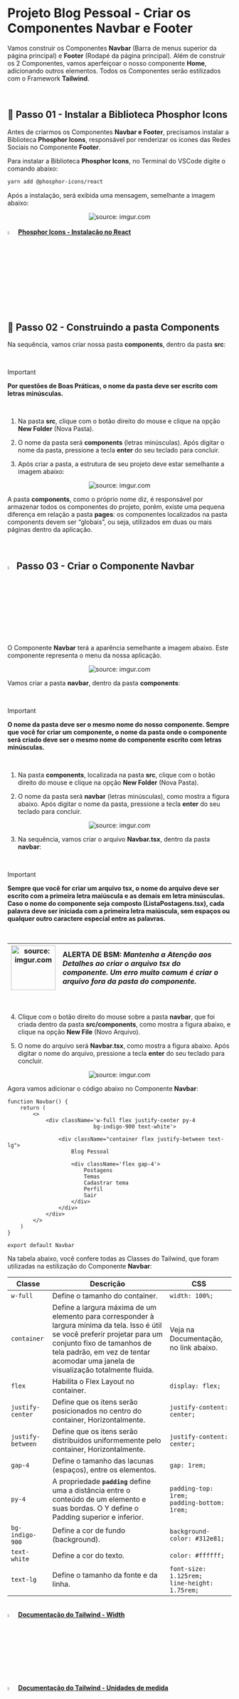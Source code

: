 <h1>Projeto Blog Pessoal - Criar os Componentes Navbar e Footer</h1>



Vamos construir os Componentes **Navbar** (Barra de menus superior da página principal) e **Footer** (Rodapé da página principal). Além de construir os 2 Componentes, vamos aperfeiçoar o nosso componente **Home**, adicionando outros elementos. Todos os Componentes serão estilizados com o Framework **Tailwind**.

<br />

<h2>👣 Passo 01 - Instalar a Biblioteca Phosphor Icons</h2>



Antes de criarmos os Componentes **Navbar e Footer**, precisamos instalar a Biblioteca **Phosphor Icons**, responsável por renderizar os ícones das Redes Sociais no Componente **Footer**.

Para instalar a Biblioteca **Phosphor Icons**, no Terminal do VSCode digite o comando abaixo:

```bash
yarn add @phosphor-icons/react
```

Após a instalação, será exibida uma mensagem, semelhante a imagem abaixo:

<div align="center"><img src="https://i.imgur.com/yB1UHd1.png" title="source: imgur.com" /></div>

<br />

<div align="left"><img src="https://i.imgur.com/5FBg3Jv.png" title="source: imgur.com" width="4%"/> <a href="https://github.com/phosphor-icons/react" target="_blank"><b>Phosphor Icons - Instalação no React</b></a></div>

<br />

<h2>👣 Passo 02 - Construindo a pasta Components</h2>



Na sequência, vamos criar nossa pasta **components**, dentro da pasta **src**:

<br />

> [!IMPORTANT]
>
> **Por questões de Boas Práticas, o nome da pasta deve ser escrito com letras minúsculas.**

<br />

1. Na pasta **src**, clique com o botão direito do mouse e clique na opção **New Folder** (Nova Pasta).

2. O nome da pasta será **components** (letras minúsculas). Após digitar o nome da pasta, pressione a tecla **enter** do seu teclado para concluir.
3. Após criar a pasta, a estrutura de seu projeto deve estar semelhante a imagem abaixo:

<div align="center"><img src="https://i.imgur.com/Cf5QE5Z.png" title="source: imgur.com" /></div>

A pasta **components**, como o próprio nome diz, é responsável por armazenar todos os componentes do projeto, porém, existe uma pequena diferença em relação a pasta **pages**: os componentes localizados na pasta components devem ser “globais”, ou seja, utilizados em duas ou mais páginas dentro da aplicação.

<br>

<h2><img src="https://i.imgur.com/H9wEgsJ.png" title="source: imgur.com" width="4%"/>Passo 03 - Criar o Componente Navbar</h2>



O Componente **Navbar** terá a aparência semelhante a imagem abaixo. Este componente representa o menu da nossa aplicação.

<div align="center"><img src="https://i.imgur.com/j0RdlYs.png" title="source: imgur.com" /></div>

Vamos criar a pasta **navbar**, dentro da pasta **components**:

<br />

> [!IMPORTANT]
>
> **O nome da pasta deve ser o mesmo nome do nosso componente. Sempre que você for criar um componente, o nome da pasta onde o componente será criado deve ser o mesmo nome do componente escrito com letras minúsculas.**

<br />

1. Na pasta **components**, localizada na pasta **src**, clique com o botão direito do mouse e clique na opção **New Folder** (Nova Pasta).

2. O nome da pasta será **navbar** (letras minúsculas), como mostra a figura abaixo. Após digitar o nome da pasta, pressione a tecla **enter** do seu teclado para concluir.

<div align="center"><img src="https://i.imgur.com/KCSmayN.png" title="source: imgur.com" /></div>

3. Na sequência, vamos criar o arquivo **Navbar.tsx**, dentro da pasta **navbar**:

<br />

> [!IMPORTANT]
>
> **Sempre que você for criar um arquivo tsx, o nome do arquivo deve ser escrito com a primeira letra maiúscula e as demais em letra minúsculas. Caso o nome do componente seja composto (ListaPostagens.tsx), cada palavra deve ser iniciada com a primeira letra maiúscula, sem espaços ou qualquer outro caractere especial entre as palavras.**

<br />

| <img src="https://i.imgur.com/vVDBDG0.png" title="source: imgur.com" width="100px"/> | <div align="left"> **ALERTA DE BSM:** *Mantenha a Atenção aos Detalhes ao criar o arquivo tsx do componente. Um erro muito comum é criar o arquivo fora da pasta do componente.* </div> |
| ------------------------------------------------------------ | ------------------------------------------------------------ |

<br />

4. Clique com o botão direito do mouse sobre a pasta **navbar**, que foi criada dentro da pasta **src/components**, como mostra a figura abaixo, e clique na opção **New File** (Novo Arquivo).

5. O nome do arquivo será **Navbar.tsx**, como mostra a figura abaixo. Após digitar o nome do arquivo, pressione a tecla **enter** do seu teclado para concluir.

<div align="center"><img src="https://i.imgur.com/w80wLUn.png" title="source: imgur.com" /></div>

Agora vamos adicionar o código abaixo no Componente **Navbar**:

```tsx
function Navbar() {
    return (
        <>
            <div className='w-full flex justify-center py-4
            			   bg-indigo-900 text-white'>
            
                <div className="container flex justify-between text-lg">
                    Blog Pessoal

                    <div className='flex gap-4'>
                        Postagens
                        Temas
                        Cadastrar tema
                        Perfil
                        Sair
                    </div>
                </div>
            </div>
        </>
    )
}

export default Navbar
```

Na tabela abaixo, você confere todas as Classes do Tailwind, que foram utilizadas na estilização do Componente **Navbar**:

| Classe            | Descrição                                                    | CSS                                                |
| ----------------- | ------------------------------------------------------------ | -------------------------------------------------- |
| `w-full`          | Define o tamanho do container.                               | `width: 100%;`                                     |
| `container`       | Define a largura máxima de um elemento para corresponder à largura mínima da tela. Isso é útil se você preferir projetar para um conjunto fixo de tamanhos de tela padrão, em vez de tentar acomodar uma janela de visualização totalmente fluida. | Veja na Documentação, no link abaixo.              |
| `flex`            | Habilita o Flex Layout no container.                         | `display: flex;`                                   |
| `justify-center`  | Define que os itens serão posicionados no centro do container, Horizontalmente. | `justify-content: center;`                         |
| `justify-between` | Define que os itens serão distribuídos uniformemente pelo container, Horizontalmente. | `justify-content: center;`                         |
| `gap-4`           | Define o tamanho das lacunas (espaços), entre os elementos.  | `gap: 1rem;`                                       |
| `py-4`            | A propriedade **`padding`** define uma a distância entre o conteúdo de um elemento e suas bordas. O Y define o Padding superior e inferior. | `padding-top: 1rem;`<br/>`padding-bottom: 1rem;`   |
| `bg-indigo-900`   | Define a cor de fundo (background).                          | `background-color: #312e81;`                       |
| `text-white`      | Define a cor do texto.                                       | `color: #ffffff;`                                  |
| `text-lg`         | Define o tamanho da fonte e da linha.                        | `font-size: 1.125rem;`<br/>`line-height: 1.75rem;` |

<br />

<div align="left"><img src="https://i.imgur.com/FkcNWAL.png" title="source: imgur.com" width="4%"/> <a href="https://tailwindcss.com/docs/width" target="_blank"><b>Documentação do Tailwind - Width</b></a></div>

<div align="left"><img src="https://i.imgur.com/FkcNWAL.png" title="source: imgur.com" width="4%"/> <a href="https://tailwindcss.com/docs/customizing-spacing" target="_blank"><b>Documentação do Tailwind - Unidades de medida</b></a></div>

<div align="left"><img src="https://i.imgur.com/FkcNWAL.png" title="source: imgur.com" width="4%"/> <a href="https://tailwindcss.com/docs/customizing-colors" target="_blank"><b>Documentação do Tailwind - Cores</b></a></div>

<div align="left"><img src="https://i.imgur.com/FkcNWAL.png" title="source: imgur.com" width="4%"/> <a href="https://tailwindcss.com/docs/padding" target="_blank"><b>Documentação do Tailwind - Padding</b></a></div>

<div align="left"><img src="https://i.imgur.com/FkcNWAL.png" title="source: imgur.com" width="4%"/> <a href="https://tailwindcss.com/docs/flex" target="_blank"><b>Documentação do Tailwind - Flex</b></a></div>

<div align="left"><img src="https://i.imgur.com/FkcNWAL.png" title="source: imgur.com" width="4%"/> <a href="https://tailwindcss.com/docs/justify-content" target="_blank"><b>Documentação do Tailwind - Justify Content</b></a></div>

<div align="left"><img src="https://i.imgur.com/FkcNWAL.png" title="source: imgur.com" width="4%"/> <a href="https://tailwindcss.com/docs/container" target="_blank"><b>Documentação do Tailwind - Container</b></a></div>

<div align="left"><img src="https://i.imgur.com/FkcNWAL.png" title="source: imgur.com" width="4%"/> <a href="https://tailwindcss.com/docs/text-color" target="_blank"><b>Documentação do Tailwind - Text Color</b></a></div>

<div align="left"><img src="https://i.imgur.com/FkcNWAL.png" title="source: imgur.com" width="4%"/> <a href="https://tailwindcss.com/docs/font-size" target="_blank"><b>Documentação do Tailwind - Font Size</b></a></div>

<div align="left"><img src="https://i.imgur.com/FkcNWAL.png" title="source: imgur.com" width="4%"/> <a href="https://tailwindcss.com/docs/gap" target="_blank"><b>Documentação do Tailwind - Gap</b></a></div>

<br />

<h2><img src="https://i.imgur.com/H9wEgsJ.png" title="source: imgur.com" width="4%"/>Passo 04 - Criar o Componente Footer</h2>



O Componente **Footer** terá a aparência semelhante a imagem abaixo. Este componente representa o rodapé da nossa aplicação.

<div align="center"><img src="https://i.imgur.com/UGRceDr.png" title="source: imgur.com" /></div>

Vamos criar a pasta **footer**, dentro da pasta **components**:

1. Na pasta **components**, localizada dentro da pasta **src**, clique com o botão direito do mouse e clique na opção **New Folder** (Nova Pasta).

2. O nome da pasta será **footer** (letras minúsculas), como mostra a figura abaixo. Após digitar o nome da pasta, pressione a tecla **enter** do seu teclado para concluir.

Na sequência, vamos criar o arquivo **Footer.tsx**, dentro da pasta **footer**:

3. Clique com o botão direito do mouse sobre a pasta **footer**, que foi criada dentro da pasta **src/components**, como mostra a figura abaixo, e clique na opção **New File** (Novo Arquivo).

4. O nome do arquivo será **Footer.tsx**, como mostra a figura abaixo. Após digitar o nome do arquivo, pressione a tecla **enter** do seu teclado para concluir.

<div align="center"><img src="https://i.imgur.com/pHqzDJs.png" title="source: imgur.com" /></div>

Agora vamos adicionar o código abaixo no Componente **Footer**:

```tsx
import { FacebookLogo, InstagramLogo, LinkedinLogo } from '@phosphor-icons/react'

function Footer() {

    let data = new Date().getFullYear()

    return (
        <>
            <div className="flex justify-center bg-indigo-900 text-white">
                <div className="container flex flex-col items-center py-4">
                    <p className='text-xl font-bold'>
                            Blog Pessoal Generation | Copyright: {data}
                        </p>
                    <p className='text-lg'>Acesse nossas redes sociais</p>
                    <div className='flex gap-2'>
                        <LinkedinLogo size={48} weight='bold' />
                        <InstagramLogo size={48} weight='bold' />
                        <FacebookLogo size={48} weight='bold' />
                    </div>
                </div>
            </div>
        </>
    )
}

export default Footer
```

**Vamos analisar alguns trechos do código acima:**

<div align="center"><img src="https://i.imgur.com/SixOTxB.png" title="source: imgur.com" /></div>

**Linha 01:** Importamos os Componentes **FacebookLogo, InstagramLogo, LinkedinLogo** da Biblioteca **Phosphor Icons**. Estes Componentes representam os ícones das Redes Sociais, que serão adicionados no Componente Footer.

**Linha 05:** Criamos uma variável JavaScript/TypeScript, chamada **data**, que armazenará apenas o ano atual, obtido pelo método **getFullYear()**, do Objeto **Date**.

> **Date** é um objeto do JavaScript/TypeScript, que representa um único momento (Data e Hora) em um formato independente de plataforma.

**Linha 12:** Adicionamos a variável **data** dentro do texto do parágrafo. Desta forma, o ano que será exibido no rodapé será dinâmico, ou seja, será exibido o ano atual ao invés de um valor fixo. Como se trata de uma variável, ela precisa estar envolvida por um par de chaves `{ }`.

<br />

> [!TIP]
>
> **No React, utilizamos o par de chaves `{ }` toda a vez que precisarmos inserir expressões JavaScript/TypeScript, como variáveis ou funções, dentro de um elemento JSX/TSX.**

<br />

**Linhas 16 a 18:** Inserimos os 3 Componentes importados da Biblioteca **Phosphor Icons**. Para inserir os Componentes no Componente Footer utilizamos uma sintaxe muito semelhante ao HTML tradicional: 

**Exemplo:**

`<FacebookLogo size={48} weight='bold'/>`

A propriedade `size={48}`, se trata de uma **Props** dos Componentes da Biblioteca **Phosphor Icons**, utilizada para definir o tamanho do ícone. A propriedade `weight='bold'`, também se trata de uma **Props** dos Componentes da Biblioteca **Phosphor Icons**, utilizada para definir o peso (espessura) dos traços do ícone.

<br />

> [!TIP]
>
> Os Componentes da Biblioteca **Phosphor Icons** possuem outras propriedades, além destas 2 que foram utilizadas no Projeto Blog Pessoal. Para saber mais, consulte a Documentação nos links abaixo.

<br />

Na tabela abaixo, você confere todas as Classes do Tailwind, que foram utilizadas na estilização do Componente **Footer**:

| Classe           | Descrição                                                    | CSS                                                |
| ---------------- | ------------------------------------------------------------ | -------------------------------------------------- |
| `container`      | Define a largura máxima de um elemento para corresponder à largura mínima da tela. Isso é útil se você preferir projetar para um conjunto fixo de tamanhos de tela padrão, em vez de tentar acomodar uma janela de visualização totalmente fluida. | Veja na Documentação, no link abaixo.              |
| `flex`           | Habilita o Flex Layout no container.                         | `display: flex;`                                   |
| `justify-center` | Define que os itens serão posicionados no centro do container, Horizontalmente. | `justify-content: center;`                         |
| `flex-col`       | Define que os itens flexíveis são exibidos verticalmente, como uma coluna. | `flex-direction: column;`                          |
| `items-center`   | Define que os itens serão posicionados no centro do contêiner, verticalmente. | `align-items: center;`                             |
| `gap-2`          | Define o tamanho das lacunas (espaços), entre os elementos.  | `gap: 0.5rem;`                                     |
| `py-4`           | A propriedade **`padding`** define uma a distância entre o conteúdo de um elemento e suas bordas. O Y define o Padding superior e inferior. | `padding-top: 1rem;`<br/>`padding-bottom: 1rem;`   |
| `bg-indigo-900`  | Define a cor de fundo (background).                          | `background-color: #312e81;`                       |
| `text-white`     | Define a cor do texto.                                       | `color: #ffffff;`                                  |
| `text-xl`        | Define o tamanho da fonte e da linha.                        | `font-size: 1.25rem;`<br/>`line-height: 1.75rem;`  |
| `text-lg`        | Define o tamanho da fonte e da linha.                        | `font-size: 1.125rem;`<br/>`line-height: 1.75rem;` |
| `font-bold`      | Define a espessura dos traços dos caracteres do texto.       | `font-weight: 700;`                                |

<br />

<div align="left"><img src="https://i.imgur.com/FkcNWAL.png" title="source: imgur.com" width="4%"/> <a href="https://tailwindcss.com/docs/flex-direction" target="_blank"><b>Documentação do Tailwind - Flex Direction</b></a></div>

<div align="left"><img src="https://i.imgur.com/FkcNWAL.png" title="source: imgur.com" width="4%"/> <a href="https://tailwindcss.com/docs/align-items" target="_blank"><b>Documentação do Tailwind - Align Itens</b></a></div>

<div align="left"><img src="https://i.imgur.com/FkcNWAL.png" title="source: imgur.com" width="4%"/> <a href="https://tailwindcss.com/docs/font-weight" target="_blank"><b>Documentação do Tailwind - Font-weight</b></a></div>

<div align="left"><img src="https://i.imgur.com/5FBg3Jv.png" title="source: imgur.com" width="4%"/> <a href="https://phosphoricons.com/" target="_blank"><b>Phosphor Icons - Biblioteca de Ícones</b></a></div>

<div align="left"><img src="https://i.imgur.com/5FBg3Jv.png" title="source: imgur.com" width="4%"/> <a href="https://github.com/phosphor-icons/react" target="_blank"><b>Documentação do Phosphor Icons - Biblioteca de Ícones</b></a></div>

<div align="left"><img src="https://i.imgur.com/r9lrbPG.png" title="source: imgur.com" width="4%"/> <a href="https://developer.mozilla.org/pt-BR/docs/Web/JavaScript/Reference/Global_Objects/Date" target="_blank"><b>JavaScript - Date</b></a></div>

<br />

<h2><img src="https://i.imgur.com/H9wEgsJ.png" title="source: imgur.com" width="4%"/>Passo 05 - Atualizar o Componente Home</h2>



Vamos atualizar o Componente **Home** acrescentando outros elementos na estilização do Componente. Após as atualizações, o Componente Home ficará semelhante a imagem abaixo:

<div align="center"><img src="https://i.imgur.com/kONmM8A.png" title="source: imgur.com" /></div>

1. Abra o Componente **Home.tsx**, localizado na pasta **src/pages/home**.
2. Substitua o conteúdo do arquivo **Home.tsx** pelo código abaixo:

```tsx

function Home() {
    return (
        <>
            <div className="bg-indigo-900 flex justify-center">
                <div className='container grid grid-cols-2 text-white'>
                    <div className="flex flex-col gap-4 items-center justify-center py-4">
                        <h2 className='text-5xl font-bold'>
                            Seja Bem Vinde!
                        </h2>
                        <p className='text-xl'>
                            Expresse aqui seus pensamentos e opniões
                        </p>

                        <div className="flex justify-around gap-4">
                            <div className='rounded text-white 
                                            border-white border-solid border-2 py-2 px-4'
                                >
                                Nova Postagem
                            </div>
                        </div>
                    </div>

                    <div className="flex justify-center ">
                        <img
                            src="https://i.imgur.com/fyfri1v.png"
                            alt="Imagem Página Home"
                            className='w-2/3'
                        />
                    </div>
                </div>
            </div>
        </>
    )
}

export default Home
```

Na tabela abaixo, você confere as novas Classes do Tailwind, que foram adicionadas na estilização do Componente **Home**:

| Classe           | Descrição                                                    | CSS                                                  |
| ---------------- | ------------------------------------------------------------ | ---------------------------------------------------- |
| `container`      | Define a largura máxima de um elemento para corresponder à largura mínima da tela. Isso é útil se você preferir projetar para um conjunto fixo de tamanhos de tela padrão, em vez de tentar acomodar uma janela de visualização totalmente fluida. | Veja na Documentação, no link abaixo.                |
| `w-2/3`          | Define o tamanho do elemento.                                | `width: 66.666667%;`                                 |
| `flex`           | Habilita o Flex Layout no container.                         | `display: flex;`                                     |
| `justify-center` | Define que os itens serão posicionados no centro do container, Horizontalmente. | `justify-content: center;`                           |
| `justify-around` | Define que os itens serão posicionados no centro do container e terão um espaço antes dos itens, entre os itens e depois dos itens, Horizontalmente. | `justify-content: space-around;`                     |
| `flex-col`       | Define que os itens flexíveis são exibidos verticalmente, como uma coluna. | `flex-direction: column;`                            |
| `items-center`   | Define que os itens serão posicionados no centro do contêiner, verticalmente. | `align-items: center;`                               |
| `grid`           | Habilita o Grid Layout no container.                         | `display: grid;`                                     |
| `grid-cols-2`    | Cria um Grid Layout composto por duas colunas, onde cada coluna ocupará 50% do tamanho total do container. | `grid-template-columns: repeat(2, minmax(0, 1fr));`  |
| `gap-4`          | Define o tamanho das lacunas (espaços), entre os elementos.  | `gap: 0.5rem;`                                       |
| `px-4`           | A propriedade **`padding`** define uma a distância entre o conteúdo de um elemento e suas bordas. O X define o Padding direito e esquerdo. | `padding-left: 1rem;`<br/>`padding-right: 1rem;`     |
| `py-2`           | A propriedade **`padding`** define uma a distância entre o conteúdo de um elemento e suas bordas.  O Y define o Padding superior e inferior. | `padding-top: 0.5rem;`<br/>`padding-bottom: 0.5rem;` |
| `py-4`           | A propriedade **`padding`** define uma a distância entre o conteúdo de um elemento e suas bordas.  O Y define o Padding superior e inferior. | `padding-top: 1rem;`<br/>`padding-bottom: 1rem;`     |
| `rounded`        | Define que o elemento terá bordas arredondadas.              | `border-radius: 0.25rem;`                            |
| `border-white`   | Define a cor das bordas do elemento.                         | `border-color: #ffffff`                              |
| `border-solid`   | Define o estilo das bordas do elemento.                      | `border-style: solid;`                               |
| `border-2`       | Define a espessura das bordas do elemento.                   | `border-width: 2px;`                                 |
| `bg-indigo-900`  | Define a cor de fundo (background).                          | `background-color: #312e81;`                         |
| `text-white`     | Define a cor do texto.                                       | `color: #ffffff;`                                    |
| `text-5xl`       | Define o tamanho da fonte e da linha.                        | `font-size: 3rem;`<br/>`line-height: 1rem;`          |
| `text-xl`        | Define o tamanho da fonte e da linha.                        | `font-size: 1.25rem;`<br/>`line-height: 1.75rem;`    |
| `text-lg`        | Define o tamanho da fonte e da linha.                        | `font-size: 1.125rem;`<br/>`line-height: 1.75rem;`   |
| `font-bold`      | Define a espessura dos traços dos caracteres do texto.       | `font-weight: 700;`                                  |

<br />

<div align="left"><img src="https://i.imgur.com/FkcNWAL.png" title="source: imgur.com" width="4%"/> <a href="https://tailwindcss.com/docs/display" target="_blank"><b>Documentação do Tailwind - Display</b></a></div>

<div align="left"><img src="https://i.imgur.com/FkcNWAL.png" title="source: imgur.com" width="4%"/> <a href="https://tailwindcss.com/docs/grid-template-columns" target="_blank"><b>Documentação do Tailwind - Grid Template Columns</b></a></div>

<div align="left"><img src="https://i.imgur.com/FkcNWAL.png" title="source: imgur.com" width="4%"/> <a href="https://tailwindcss.com/docs/border-radius" target="_blank"><b>Documentação do Tailwind - Border Radius</b></a></div>

<br />

| <img src="https://i.imgur.com/vVDBDG0.png" title="source: imgur.com" width="200px"/> | <div align="left"> **ALERTA DE BSM:** *Mantenha a Orientação ao futuro ao estilizar Componentes com o Tailwind. O Tailwind possui inúmeras Classes, que permitem criar inúmeras combinações. Inicialmente estamos indicando quais Classes foram utilizadas, mas nos próximos Componentes o trabalho de pesquisa será seu. Explore a Documentação do Tailwind e utilize a sua criatividade!*</div> |
| ------------------------------------------------------------ | ------------------------------------------------------------ |

<br />

<h2><img src="https://i.imgur.com/H9wEgsJ.png" title="source: imgur.com" width="4%"/>Passo 06 - Atualizar o Componente App</h2>



Vamos atualizar o Componente **App** de modo a exibir o Componente **Navbar** antes do Componente **Home** e o Componente **Footer** depois do Componente **Home**:

1. Abra o arquivo **App.tsx**, localizado na pasta **src**
2. Substitua o conteúdo do arquivo **App.tsx**, pelo código abaixo:

```tsx
import Footer from './components/footer/Footer';
import Navbar from './components/navbar/Navbar';
import Home from './pages/home/Home';

function App() {
  return (
    <>
      <Navbar />
      <Home />
      <Footer />
    </>
  );
}

export default App;
```

<br />

<h2><img src="https://i.imgur.com/H9wEgsJ.png" title="source: imgur.com" width="4%"/> Passo 07 - Testar os Componentes</h2>



1. Abra o Terminal do **VSCode**.
2. Execute o projeto através do comando abaixo:

```bash
yarn dev
```

3. Pressione a combinação de teclas **o + enter** do seu teclado para abrir o Projeto no Navegador.
4. O seu Projeto React será aberto no Navegador e os Componentes serão exibidos na tela, como mostra a figura abaixo:

<div align="center"><img src="https://i.imgur.com/geHyvaM.png" title="source: imgur.com" /></div>

<br />

| <img src="https://i.imgur.com/L338M2G.png" title="source: imgur.com" width="150px"/> | **DESAFIO:** *Chegou a hora de Explorar a sua criatividade! Personalize a estilização dos Componentes do Projeto Blog Pessoal e deixe com a sua cara. Altere as Imagens, Cores, Fontes, entre outros. Pedimos apenas para não alterar a estrutura (layout) dos Componentes, para você não ter problemas na construção dos próximos Componentes.* |
| ------------------------------------------------------------ | :----------------------------------------------------------- |

<br />

<div align="left"><img src="https://i.imgur.com/JACNZiR.png" title="source: imgur.com" width="5%"/> <a href="https://github.com/rafaelq80/blogpessoal_react_2024/tree/03_Navbar_Home_Footer" target="_blank"><b>Código fonte do projeto</b></a></div>

<br /><br />

<div align="left"><a href="README.md"><img src="https://i.imgur.com/XMgF3gl.png" title="source: imgur.com" width="3%"/>Voltar</a></div>
